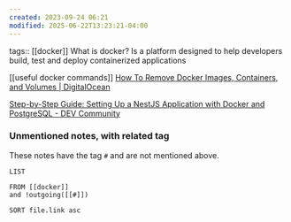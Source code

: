 ```yaml
---
created: 2023-09-24 06:21
modified: 2025-06-22T13:23:21-04:00
---
```

tags:: [[docker]]
What is docker?
Is a platform designed to help developers build, test and deploy containerized applications

[[useful docker commands]]
[How To Remove Docker Images, Containers, and Volumes | DigitalOcean](https://www.digitalocean.com/community/tutorials/how-to-remove-docker-images-containers-and-volumes)


[Step-by-Step Guide: Setting Up a NestJS Application with Docker and PostgreSQL - DEV Community](https://dev.to/chukwutosin_/step-by-step-guide-setting-up-a-nestjs-application-with-docker-and-postgresql-5hei)


### Unmentioned notes, with related tag
These notes have the tag `#` and are not mentioned above.
```dataview
LIST

FROM [[docker]]
and !outgoing([[#]])

SORT file.link asc
```
